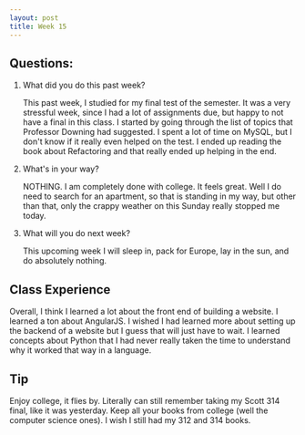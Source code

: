 ```yaml
---
layout: post
title: Week 15
---
```


## Questions:
1. What did you do this past week?
    
    This past week, I studied for my final test of the semester. It was a very stressful week, since I had a lot of assignments due, but happy to not have a final in this class. I started by going through the list of topics that Professor Downing had suggested. I spent a lot of time on MySQL, but I don't know if it really even helped on the test. I ended up reading the book about Refactoring and that really ended up helping in the end.
2. What's in your way?

    NOTHING. I am completely done with college. It feels great. Well I do need to search for an apartment, so that is standing in my way, but other than that, only the crappy weather on this Sunday really stopped me today.
3. What will you do next week? 

    This upcoming week I will sleep in, pack for Europe, lay in the sun, and do absolutely nothing. 
## Class Experience
Overall, I think I learned a lot about the front end of building a website. I learned a ton about AngularJS. I wished I had learned more about setting up the backend of a website but I guess that will just have to wait. I learned concepts about Python that I had never really taken the time to understand why it worked that way in a language. 

## Tip
Enjoy college, it flies by. Literally can still remember taking my Scott 314 final, like it was yesterday. Keep all your books from college (well the computer science ones). I wish I still had my 312 and 314 books.

